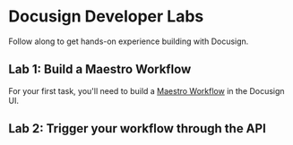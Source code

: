 # Docusign Developer Labs

Follow along to get hands-on experience building with Docusign.

## Lab 1: Build a Maestro Workflow
For your first task, you'll need to build a [Maestro Workflow](https://support.docusign.com/s/document-item?bundleId=yff1696971835267&topicId=pps1696973636517.html) in the Docusign UI.

## Lab 2: Trigger your workflow through the API
